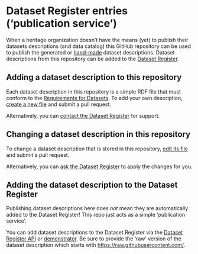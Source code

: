 # Dataset Register entries (‘publication service’)

When a heritage organization doesn’t have the means (yet) to publish their datasets descriptions (and data catalog) this GitHub repository can be used to publish the generated or [hand-made](https://datasetregister.netwerkdigitaalerfgoed.nl/form.php) dataset descriptions. Dataset descriptions from this repository can be added to the [Dataset Register](https://datasetregister.netwerkdigitaalerfgoed.nl/).

## Adding a dataset description to this repository

Each dataset description in this repository is a simple RDF file that must conform to the [Requirements for Datasets](https://netwerk-digitaal-erfgoed.github.io/requirements-datasets/).
To add your own description, [create a new file](https://docs.github.com/en/repositories/working-with-files/managing-files/creating-new-files)
and submit a pull request.

Alternatively, you can [contact the Dataset Register](https://datasetregister.netwerkdigitaalerfgoed.nl/contact.php) for support.

## Changing a dataset description in this repository

To change a dataset description that is stored in this repository, [edit its file](https://docs.github.com/en/repositories/working-with-files/managing-files/editing-files)
and submit a pull request.

Alternatively, you can [ask the Dataset Register](https://datasetregister.netwerkdigitaalerfgoed.nl/contact.php) to apply the changes for you.

## Adding the dataset description to the Dataset Register

Publishing dataset descriptions here does *not* mean they are automatically added to the Dataset Register!
This repo just acts as a simple ‘publication service’.

You can add dataset descriptions to the Dataset Register via the [Dataset Register API](https://datasetregister.netwerkdigitaalerfgoed.nl/apidoc.php) or [demonstrator](https://datasetregister.netwerkdigitaalerfgoed.nl/viaurl.php).
Be sure to provide the ‘raw’ version of the dataset description which starts with https://raw.githubusercontent.com/.
